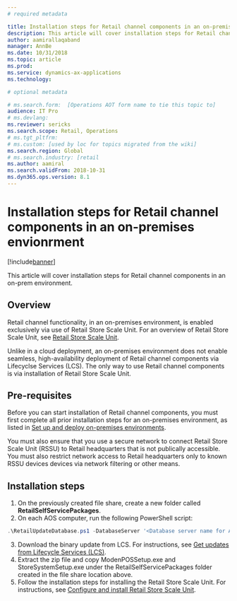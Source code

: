 ```yaml
---
# required metadata

title: Installation steps for Retail channel components in an on-premises envionrment
description: This article will cover installation steps for Retail channel components in an on-prem envionrment. 
author: aamirallaqaband
manager: AnnBe
ms.date: 10/31/2018
ms.topic: article
ms.prod: 
ms.service: dynamics-ax-applications
ms.technology: 

# optional metadata

# ms.search.form:  [Operations AOT form name to tie this topic to]
audience: IT Pro
# ms.devlang: 
ms.reviewer: sericks
ms.search.scope: Retail, Operations 
# ms.tgt_pltfrm: 
# ms.custom: [used by loc for topics migrated from the wiki]
ms.search.region: Global
# ms.search.industry: [retail
ms.author: aamiral
ms.search.validFrom: 2018-10-31 
ms.dyn365.ops.version: 8.1
---
```


# Installation steps for Retail channel components in an on-premises envionrment

[!include[banner](../includes/banner.md)]

This article will cover installation steps for Retail channel components in an on-prem environment.

## Overview

Retail channel functionality, in an on-premises environment, is enabled exclusively via use of Retail Store Scale Unit. For an overview of Retail Store Scale Unit, see [Retail Store Scale Unit](../retail/dev-itpro/retail-store-system-begin.md). 

Unlike in a cloud deployment, an on-premises environment does not enable seamless, high-availability deployment of Retail channel components via Lifecyclse Services (LCS). The only way to use Retail channel components is via installation of Retail Store Scale Unit.

## Pre-requisites 

Before you can start installation of Retail channel components, you must first complete all prior installation steps for an on-premises environment, as listed in [Set up and deploy on-premises environments](setup-deploy-on-premises-environments.md).

You must also ensure that you use a secure network to connect Retail Store Scale Unit (RSSU) to Retail headquarters that is not publically accessible. You must also restrict network access to Retail headquarters only to known RSSU devices devices via network filtering or other means.

## Installation steps

1.	On the previously created file share, create a new folder called **RetailSelfServicePackages**.
2.	On each AOS computer, run the following PowerShell script:

```powershell
.\RetailUpdateDatabase.ps1 -DatabaseServer '<Database server name for AOS database -DatabaseName 'Database name for AOS database ' -envName '<Environment name>' -RetailSelfServicePackages '<Local path of Retail self-service packages>’ -SendProductSupportTelemetryToMicrosoft <True/False>
```
  
3.	Download the binary update from LCS. For instructions, see [Get updates from Lifecycle Services (LCS)](../migration-upgrade/download-hotfix-lcs.md).
4.	Extract the zip file and copy ModenPOSSetup.exe and StoreSystemSetup.exe under the RetailSelfServicePackages folder created in the file share location above.
5.	Follow the installation steps for installing the Retail Store Scale Unit. For instructions, see [Configure and install Retail Store Scale Unit](../../retail/dev-itpro/retail-store-scale-unit-configuration-installation.md).

